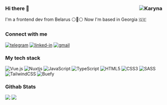 ### Hi there 👋 <img src="https://visitcount.itsvg.in/api?id=karyna4k&label=Profile%20Views&color=0&icon=0&pretty=true" alt="Karyna" align=right />

I'm a frontend dev from Belarus ⚪🔴⚪
Now I'm based in Georgia 🇬🇪

### Connect with me

[<img alt="telegram" src="https://img.shields.io/badge/telegram-%232992d5.svg?&logo=telegram" />](https://t.me/kanasano/) [<img alt="linked-in" src="https://img.shields.io/badge/linkedin-%230077B5.svg?&logo=linkedin&logoColor=white" />](https://www.linkedin.com/in/karyna-kananovich/) [<img alt="gmail" src="https://img.shields.io/badge/gmail-%23D85140.svg?&logo=gmail&logoColor=white" />](mailto:karyna4k.dev@gmail.com)

### My tech stack

![Vue.js](https://img.shields.io/badge/vuejs-%2335495e.svg?style=for-the-badge&logo=vuedotjs&logoColor=%234FC08D) ![Nuxtjs](https://img.shields.io/badge/Nuxt-002E3B?style=for-the-badge&logo=nuxtdotjs&logoColor=#00DC82) ![JavaScript](https://img.shields.io/badge/javascript-%23323330.svg?style=for-the-badge&logo=javascript&logoColor=%23F7DF1E) ![TypeScript](https://img.shields.io/badge/typescript-%23007ACC.svg?style=for-the-badge&logo=typescript&logoColor=white)
![HTML5](https://img.shields.io/badge/html5-%23E34F26.svg?style=for-the-badge&logo=html5&logoColor=white) ![CSS3](https://img.shields.io/badge/css3-%231572B6.svg?style=for-the-badge&logo=css3&logoColor=white) ![SASS](https://img.shields.io/badge/SASS-hotpink.svg?style=for-the-badge&logo=SASS&logoColor=white) ![TailwindCSS](https://img.shields.io/badge/tailwindcss-%2338B2AC.svg?style=for-the-badge&logo=tailwind-css&logoColor=white) ![Buefy](https://img.shields.io/badge/Buefy-7957D5?style=for-the-badge&logo=buefy&logoColor=48289E)

### Githab Stats

![](http://github-profile-summary-cards.vercel.app/api/cards/stats?username=karyna4k&theme=nord_bright) ![](http://github-profile-summary-cards.vercel.app/api/cards/repos-per-language?username=karyna4k&theme=nord_bright)
